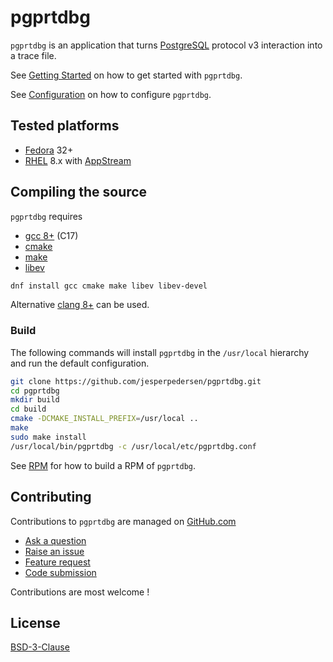 # pgprtdbg

`pgprtdbg` is an application that turns [PostgreSQL](https://www.postgresql.org) protocol v3 interaction into a trace file.

See [Getting Started](./doc/GETTING_STARTED.md) on how to get started with `pgprtdbg`.

See [Configuration](./doc/CONFIGURATION.md) on how to configure `pgprtdbg`.

## Tested platforms

* [Fedora](https://getfedora.org/) 32+
* [RHEL](https://www.redhat.com/en/technologies/linux-platforms/enterprise-linux) 8.x with
  [AppStream](https://access.redhat.com/documentation/en-us/red_hat_enterprise_linux/8/html/installing_managing_and_removing_user-space_components/using-appstream_using-appstream)

## Compiling the source

`pgprtdbg` requires

* [gcc 8+](https://gcc.gnu.org) (C17)
* [cmake](https://cmake.org)
* [make](https://www.gnu.org/software/make/)
* [libev](http://software.schmorp.de/pkg/libev.html)

```sh
dnf install gcc cmake make libev libev-devel
```

Alternative [clang 8+](https://clang.llvm.org/) can be used.

### Build

The following commands will install `pgprtdbg` in the `/usr/local` hierarchy
and run the default configuration.

```sh
git clone https://github.com/jesperpedersen/pgprtdbg.git
cd pgprtdbg
mkdir build
cd build
cmake -DCMAKE_INSTALL_PREFIX=/usr/local ..
make
sudo make install
/usr/local/bin/pgprtdbg -c /usr/local/etc/pgprtdbg.conf
```

See [RPM](./doc/RPM.md) for how to build a RPM of `pgprtdbg`.

## Contributing

Contributions to `pgprtdbg` are managed on [GitHub.com](https://github.com/jesperpedersen/pgprtdbg/)

* [Ask a question](https://github.com/jesperpedersen/pgprtdbg/discussions)
* [Raise an issue](https://github.com/jesperpedersen/pgprtdbg/issues)
* [Feature request](https://github.com/jesperpedersen/pgprtdbg/issues)
* [Code submission](https://github.com/jesperpedersen/pgprtdbg/pulls)

Contributions are most welcome !

## License

[BSD-3-Clause](https://opensource.org/licenses/BSD-3-Clause)
